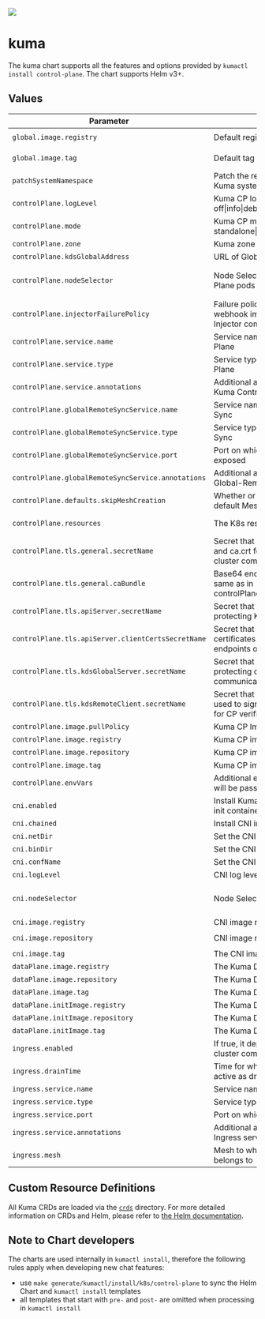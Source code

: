 [![][kuma-logo]][kuma-url]

# kuma

The kuma chart supports all the features and options provided by `kumactl install control-plane`.
The chart supports Helm v3+.

## Values

| Parameter                                          | Description                                                                                         | Default                                                  |
|----------------------------------------------------|-----------------------------------------------------------------------------------------------------|----------------------------------------------------------|
| `global.image.registry`                            | Default registry for all Kuma images                                                                | `kong-docker-kuma-docker.bintray.io`                     |
| `global.image.tag`                                 | Default tag for all Kuma images                                                                     | nil, defaults to Chart.AppVersion                        |
| `patchSystemNamespace`                             | Patch the release namespace with the Kuma system label                                              | `true`                                                   |
| `controlPlane.logLevel`                            | Kuma CP log level: one of off\|info\|debug                                                          | `info`                                                   |
| `controlPlane.mode`                                | Kuma CP modes: one of standalone\|remote\|global                                                    | `standalone`                                             |
| `controlPlane.zone`                                | Kuma zone name                                                                                      | nil                                                      |
| `controlPlane.kdsGlobalAddress`                    | URL of Global Kuma CP                                                                               |                                                          |
| `controlPlane.nodeSelector`                        | Node Selector for the Kuma Control Plane pods                                                       | `{ kubernetes.io/os: linux, kubernetes.io/arch: amd64 }` |
| `controlPlane.injectorFailurePolicy`               | Failure policy of the mutating webhook implemented by the Kuma Injector component                   | `Ignore`                                                 |
| `controlPlane.service.name`                        | Service name of the Kuma Control Plane                                                              | nil                                                      |
| `controlPlane.service.type`                        | Service type of the Kuma Control Plane                                                              | ClusterIP                                                |
| `controlPlane.service.annotations`                 | Additional annotations to put on the Kuma Control Plane service                                     | {}                                                       |
| `controlPlane.globalRemoteSyncService.name`        | Service name of the Global-Remote Sync                                                              | nil                                                      |
| `controlPlane.globalRemoteSyncService.type`        | Service type of the Global-Remote Sync                                                              | LoadBalancer                                             |
| `controlPlane.globalRemoteSyncService.port`        | Port on which Global-Remote Sync is exposed                                                         | 5685                                                     |
| `controlPlane.globalRemoteSyncService.annotations` | Additional annotations to put on the Global-Remote Sync service                                     | {}                                                       |
| `controlPlane.defaults.skipMeshCreation`           | Whether or not to skip creating the default Mesh                                                    | `true`                                                   |
| `controlPlane.resources`                           | The K8s resources spec for Kuma CP                                                                  | nil, differs based on mode                               |
| `controlPlane.tls.general.secretName`              | Secret that contains tls.crt, key.crt and ca.crt for protecting Kuma in-cluster communication       | nil, generated and self-signed                           |
| `controlPlane.tls.general.caBundle`                | Base64 encoded CA certificate (the same as in controlPlane.tls.general.secret#ca.crt)               | nil, generated and self-signed                           |
| `controlPlane.tls.apiServer.secretName`            | Secret that contains tls.crt, key.crt for protecting Kuma API on HTTPS                              | nil, autoconfigured from tls.general.secret              |
| `controlPlane.tls.apiServer.clientCertsSecretName` | Secret that contains list of .pem certificates that can access admin endpoints of Kuma API on HTTPS | nil                                                      |
| `controlPlane.tls.kdsGlobalServer.secretName`      | Secret that contains tls.crt, key.crt for protecting cross cluster communication                    | nil, autoconfigured from tls.general.secret              |
| `controlPlane.tls.kdsRemoteClient.secretName`      | Secret that contains ca.crt which was used to sign KDS Global server. Used for CP verification      | nil                                                      |
| `controlPlane.image.pullPolicy`                    | Kuma CP ImagePullPolicy                                                                             | `IfNotPresent`                                           |
| `controlPlane.image.registry`                      | Kuma CP image registry                                                                              | nil, uses global                                         |
| `controlPlane.image.repository`                    | Kuma CP image repository                                                                            | `kuma-cp`                                                |
| `controlPlane.image.tag`                           | Kuma CP image tag                                                                                   | nil, uses global                                         |
| `controlPlane.envVars`                             | Additional environment variables that will be passed to the control plane                           | {}                                                       |
| `cni.enabled`                                      | Install Kuma with CNI instead of proxy init container                                               | `false`                                                  |
| `cni.chained`                                      | Install CNI in chained mode                                                                         | `false`                                                  |
| `cni.netDir`                                       | Set the CNI install directory                                                                       | `/etc/cni/multus/net.d`                                  |
| `cni.binDir`                                       | Set the CNI binary directory                                                                        | `/var/lib/cni/bin`                                       |
| `cni.confName`                                     | Set the CNI configuration name                                                                      | `kuma-cni.conf`                                          |
| `cni.logLevel`                                     | CNI log level: one of off\|info\|debug                                                              | `info`                                                   |
| `cni.nodeSelector`                                 | Node Selector for the CNI pods                                                                      | `{ kubernetes.io/os: linux, kubernetes.io/arch: amd64 }` |
| `cni.image.registry`                               | CNI image registry                                                                                  | `docker.io`                                              |
| `cni.image.repository`                             | CNI image repository                                                                                | `lobkovilya/install-cni`                                 |
| `cni.image.tag`                                    | The CNI image tag                                                                                   | `0.0.2`                                                  |
| `dataPlane.image.registry`                         | The Kuma DP image registry                                                                          | nil, uses global                                         |
| `dataPlane.image.repository`                       | The Kuma DP image repository                                                                        | `kuma-cp`                                                |
| `dataPlane.image.tag`                              | The Kuma DP image tag                                                                               | nil, uses global                                         |
| `dataPlane.initImage.registry`                     | The Kuma DP init image registry                                                                     | nil, uses global                                         |
| `dataPlane.initImage.repository`                   | The Kuma DP init image repository                                                                   | `kuma-init`                                              |
| `dataPlane.initImage.tag`                          | The Kuma DP init image tag                                                                          | nil, uses global                                         |
| `ingress.enabled`                                  | If true, it deploys Ingress for cross cluster communication                                         | false                                                    |
| `ingress.drainTime`                                | Time for which old listener will still be active as draining                                        | 30s                                                      |
| `ingress.service.name`                             | Service name of the Ingress                                                                         | nil                                                      |
| `ingress.service.type`                             | Service type of the Ingress                                                                         | LoadBalancer                                             |
| `ingress.service.port`                             | Port on which Ingress is exposed                                                                    | 10001                                                    |
| `ingress.service.annotations`                      | Additional annotations to put on the Ingress service                                                | {}                                                       |
| `ingress.mesh`                                     | Mesh to which Dataplane Ingress belongs to                                                          | default                                                  |

## Custom Resource Definitions

All Kuma CRDs are loaded via the [`crds`](crds) directory. For more detailed information on CRDs and Helm,
please refer to [the Helm documentation][helm-crd].

## Note to Chart developers

The charts are used internally in `kumactl install`, therefore the following rules apply when developing new chat features:
 * use `make generate/kumactl/install/k8s/control-plane` to sync the Helm Chart and `kumactl install` templates
 * all templates that start with `pre-` and `post-` are omitted when processing in `kumactl install`  

[kuma-url]: https://kuma.io/
[kuma-logo]: https://kuma-public-assets.s3.amazonaws.com/kuma-logo-v2.png
[helm-crd]: https://helm.sh/docs/chart_best_practices/custom_resource_definitions/
